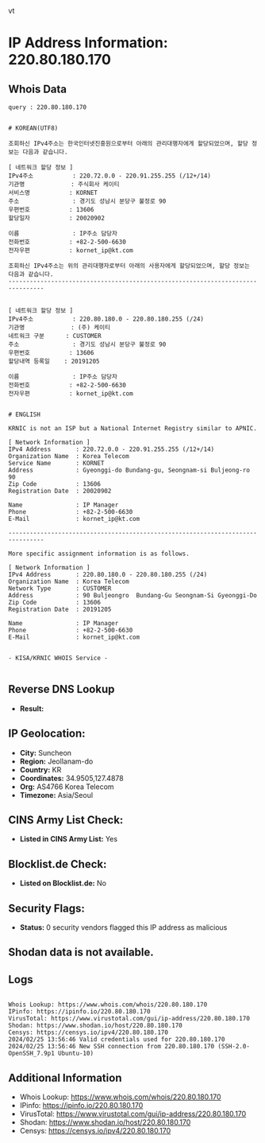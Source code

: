 vt
# IP Address Information: 220.80.180.170

## Whois Data
```
query : 220.80.180.170


# KOREAN(UTF8)

조회하신 IPv4주소는 한국인터넷진흥원으로부터 아래의 관리대행자에게 할당되었으며, 할당 정보는 다음과 같습니다.

[ 네트워크 할당 정보 ]
IPv4주소           : 220.72.0.0 - 220.91.255.255 (/12+/14)
기관명             : 주식회사 케이티
서비스명           : KORNET
주소               : 경기도 성남시 분당구 불정로 90
우편번호           : 13606
할당일자           : 20020902

이름               : IP주소 담당자
전화번호           : +82-2-500-6630
전자우편           : kornet_ip@kt.com

조회하신 IPv4주소는 위의 관리대행자로부터 아래의 사용자에게 할당되었으며, 할당 정보는 다음과 같습니다.
--------------------------------------------------------------------------------


[ 네트워크 할당 정보 ]
IPv4주소           : 220.80.180.0 - 220.80.180.255 (/24)
기관명             : (주) 케이티
네트워크 구분      : CUSTOMER
주소               : 경기도 성남시 분당구 불정로 90
우편번호           : 13606
할당내역 등록일    : 20191205

이름               : IP주소 담당자
전화번호           : +82-2-500-6630
전자우편           : kornet_ip@kt.com


# ENGLISH

KRNIC is not an ISP but a National Internet Registry similar to APNIC.

[ Network Information ]
IPv4 Address       : 220.72.0.0 - 220.91.255.255 (/12+/14)
Organization Name  : Korea Telecom
Service Name       : KORNET
Address            : Gyeonggi-do Bundang-gu, Seongnam-si Buljeong-ro 90
Zip Code           : 13606
Registration Date  : 20020902

Name               : IP Manager
Phone              : +82-2-500-6630
E-Mail             : kornet_ip@kt.com

--------------------------------------------------------------------------------

More specific assignment information is as follows.

[ Network Information ]
IPv4 Address       : 220.80.180.0 - 220.80.180.255 (/24)
Organization Name  : Korea Telecom
Network Type       : CUSTOMER
Address            : 90 Buljeongro  Bundang-Gu Seongnam-Si Gyeonggi-Do
Zip Code           : 13606
Registration Date  : 20191205

Name               : IP Manager
Phone              : +82-2-500-6630
E-Mail             : kornet_ip@kt.com


- KISA/KRNIC WHOIS Service -


```
## Reverse DNS Lookup
- **Result:** 

## IP Geolocation:
- **City:** Suncheon
- **Region:** Jeollanam-do
- **Country:** KR
- **Coordinates:** 34.9505,127.4878
- **Org:** AS4766 Korea Telecom
- **Timezone:** Asia/Seoul

## CINS Army List Check:
- **Listed in CINS Army List:** 
Yes

## Blocklist.de Check:
- **Listed on Blocklist.de:** 
No

## Security Flags:
- **Status:** 0 security vendors flagged this IP address as malicious

## Shodan data is not available.

## Logs
```

Whois Lookup: https://www.whois.com/whois/220.80.180.170
IPinfo: https://ipinfo.io/220.80.180.170
VirusTotal: https://www.virustotal.com/gui/ip-address/220.80.180.170
Shodan: https://www.shodan.io/host/220.80.180.170
Censys: https://censys.io/ipv4/220.80.180.170
2024/02/25 13:56:46 Valid credentials used for 220.80.180.170
2024/02/25 13:56:46 New SSH connection from 220.80.180.170 (SSH-2.0-OpenSSH_7.9p1 Ubuntu-10)

```
## Additional Information
- Whois Lookup: https://www.whois.com/whois/220.80.180.170
- IPinfo: https://ipinfo.io/220.80.180.170
- VirusTotal: https://www.virustotal.com/gui/ip-address/220.80.180.170
- Shodan: https://www.shodan.io/host/220.80.180.170
- Censys: https://censys.io/ipv4/220.80.180.170

